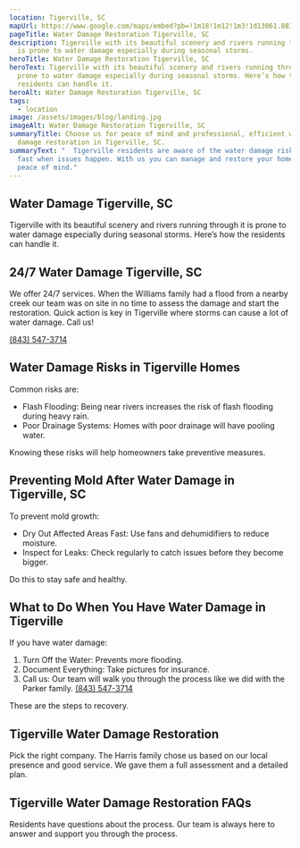 ```yaml
---
location: Tigerville, SC
mapUrl: https://www.google.com/maps/embed?pb=!1m18!1m12!1m3!1d13061.881819501372!2d-82.3690411!3d35.06997629999999!2m3!1f0!2f0!3f0!3m2!1i1024!2i768!4f13.1!3m3!1m2!1s0x8859d1f3612e3367%3A0x25d6f1a58aee2846!2sTigerville%2C%20SC%2029687%2C%20USA!5e0!3m2!1sen!2sph!4v1728738920347!5m2!1sen!2sph
pageTitle: Water Damage Restoration Tigerville, SC
description: Tigerville with its beautiful scenery and rivers running through it
  is prone to water damage especially during seasonal storms.
heroTitle: Water Damage Restoration Tigerville, SC
heroText: Tigerville with its beautiful scenery and rivers running through it is
  prone to water damage especially during seasonal storms. Here’s how the
  residents can handle it.
heroAlt: Water Damage Restoration Tigerville, SC
tags:
  - location
image: /assets/images/blog/landing.jpg
imageAlt: Water Damage Restoration Tigerville, SC
summaryTitle: Choose us for peace of mind and professional, efficient water
  damage restoration in Tigerville, SC.
summaryText: "  Tigerville residents are aware of the water damage risks and act
  fast when issues happen. With us you can manage and restore your home with
  peace of mind."
---
```

## Water Damage Tigerville, SC

Tigerville with its beautiful scenery and rivers running through it is prone to water damage especially during seasonal storms. Here’s how the residents can handle it.

## 24/7 Water Damage Tigerville, SC

We offer 24/7 services. When the Williams family had a flood from a nearby creek our team was on site in no time to assess the damage and start the restoration. Quick action is key in Tigerville where storms can cause a lot of water damage. Call us! 

[(843) 547-3714](tel:8435473714)

## Water Damage Risks in Tigerville Homes

Common risks are:

* Flash Flooding: Being near rivers increases the risk of flash flooding during heavy rain.
* Poor Drainage Systems: Homes with poor drainage will have pooling water.

Knowing these risks will help homeowners take preventive measures.

## Preventing Mold After Water Damage in Tigerville, SC

To prevent mold growth:

* Dry Out Affected Areas Fast: Use fans and dehumidifiers to reduce moisture.
* Inspect for Leaks: Check regularly to catch issues before they become bigger.

Do this to stay safe and healthy.

## What to Do When You Have Water Damage in Tigerville

If you have water damage:

1. Turn Off the Water: Prevents more flooding.
2. Document Everything: Take pictures for insurance.
3. Call us: Our team will walk you through the process like we did with the Parker family. [(843) 547-3714](tel:8435473714)

These are the steps to recovery.

## Tigerville Water Damage Restoration

Pick the right company. The Harris family chose us based on our local presence and good service. We gave them a full assessment and a detailed plan.

## Tigerville Water Damage Restoration FAQs

Residents have questions about the process. Our team is always here to answer and support you through the process.

